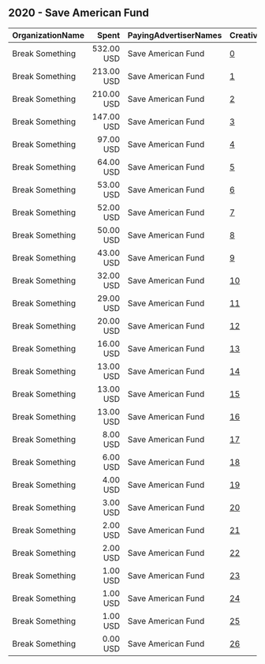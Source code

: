 ## 2020 - Save American Fund 
|OrganizationName|Spent|PayingAdvertiserNames|CreativeUrls|Impressions|Genders|AgeBrackets|CountryCodes|BillingAddresses|CandidateBallotInformation|
|:---|---:|:---|:---|---:|:---|:---|:---|:---|:---|
|Break Something|532.00 USD|Save American Fund|[0](https://www.snap.com/political-ads/asset/cd3fff3289ae30675cdd8fdd8fea1b1b4b7a99a86caecc64715a6bcf73ac0433?mediaType=mp4)|97,971||18+|united states|"1768 Columbia Road NW #3,Washington,20009,US"|Fire Mitch Save America Fund|
|Break Something|213.00 USD|Save American Fund|[1](https://www.snap.com/political-ads/asset/cd3fff3289ae30675cdd8fdd8fea1b1b4b7a99a86caecc64715a6bcf73ac0433?mediaType=mp4)|49,421||18+|united states|"1768 Columbia Road NW #3,Washington,20009,US"|Fire Mitch Save America Fund|
|Break Something|210.00 USD|Save American Fund|[2](https://www.snap.com/political-ads/asset/3d4cfa43ba7b81c14fa7898b5f91df03c9e771c60415fa427962f5efb173f7c8?mediaType=mp4)|54,651||18+|united states|"1768 Columbia Road NW #3,Washington,20009,US"|Fire Mitch Save America Fund|
|Break Something|147.00 USD|Save American Fund|[3](https://www.snap.com/political-ads/asset/2d1af127706c2d816a13e516f053d17da3b542c749660cf4dd0f764864f1e77c?mediaType=mp4)|26,750||18+|united states|"1768 Columbia Road NW #3,Washington,20009,US"|Fire Mitch Save America Fund|
|Break Something|97.00 USD|Save American Fund|[4](https://www.snap.com/political-ads/asset/9ecdb68bcc3882fa86b7692b5fbf6545a95ce87a9e303e5adbba65071da79c28?mediaType=mp4)|27,993||18+|united states|"1768 Columbia Road NW #3,Washington,20009,US"|Fire Mitch Save America Fund|
|Break Something|64.00 USD|Save American Fund|[5](https://www.snap.com/political-ads/asset/1250d8296c110a36c53c13d87b12e9a8b96a5e791817d881c38d50d226394a55?mediaType=mp4)|16,419||18+|united states|"1768 Columbia Road NW #3,Washington,20009,US"|Fire Mitch Save America Fund|
|Break Something|53.00 USD|Save American Fund|[6](https://www.snap.com/political-ads/asset/49c3365dd332360b2023568a92c10e1619bd3016f853029f7d2e2361a07fb91f?mediaType=mp4)|13,319||18+|united states|"1768 Columbia Road NW #3,Washington,20009,US"|Fire Mitch Save America Fund|
|Break Something|52.00 USD|Save American Fund|[7](https://www.snap.com/political-ads/asset/2d1af127706c2d816a13e516f053d17da3b542c749660cf4dd0f764864f1e77c?mediaType=mp4)|15,101||18+|united states|"1768 Columbia Road NW #3,Washington,20009,US"|Fire Mitch Save America Fund|
|Break Something|50.00 USD|Save American Fund|[8](https://www.snap.com/political-ads/asset/bee83e4b5d160a36449af1a50aedc63603b4205f7c5a9bd752f880d45eeba275?mediaType=mp4)|12,661||18+|united states|"1768 Columbia Road NW #3,Washington,20009,US"|Fire Mitch Save America Fund|
|Break Something|43.00 USD|Save American Fund|[9](https://www.snap.com/political-ads/asset/1250d8296c110a36c53c13d87b12e9a8b96a5e791817d881c38d50d226394a55?mediaType=mp4)|7,574||18+|united states|"1768 Columbia Road NW #3,Washington,20009,US"|Fire Mitch Save America Fund|
|Break Something|32.00 USD|Save American Fund|[10](https://www.snap.com/political-ads/asset/058406896a70d3f55b02ece232605c75528a522cad6dc70c0faaad8749bfb645?mediaType=png)|6,917||18+|united states|"1768 Columbia Road NW #3,Washington,20009,US"|Fire Mitch Save America Fund|
|Break Something|29.00 USD|Save American Fund|[11](https://www.snap.com/political-ads/asset/0f2a9ef359fffb3b88652729c5a873b3441ede34778a774aeda3df712702c3fe?mediaType=png)|6,634||18+|united states|"1768 Columbia Road NW #3,Washington,20009,US"|Fire Mitch Save America Fund|
|Break Something|20.00 USD|Save American Fund|[12](https://www.snap.com/political-ads/asset/49c3365dd332360b2023568a92c10e1619bd3016f853029f7d2e2361a07fb91f?mediaType=mp4)|3,424||18+|united states|"1768 Columbia Road NW #3,Washington,20009,US"|Fire Mitch Save America Fund|
|Break Something|16.00 USD|Save American Fund|[13](https://www.snap.com/political-ads/asset/bee83e4b5d160a36449af1a50aedc63603b4205f7c5a9bd752f880d45eeba275?mediaType=mp4)|1,899||18+|united states|"1768 Columbia Road NW #3,Washington,20009,US"|Fire Mitch Save America Fund|
|Break Something|13.00 USD|Save American Fund|[14](https://www.snap.com/political-ads/asset/3eec745dfaef914b050ff59666780b0503cf5a6e2f691e284019231d4c005426?mediaType=png)|2,122||18+|united states|"1768 Columbia Road NW #3,Washington,20009,US"|Fire Mitch Save America Fund|
|Break Something|13.00 USD|Save American Fund|[15](https://www.snap.com/political-ads/asset/bee83e4b5d160a36449af1a50aedc63603b4205f7c5a9bd752f880d45eeba275?mediaType=mp4)|561||18+|united states|"1768 Columbia Road NW #3,Washington,20009,US"|Fire Mitch Save America Fund|
|Break Something|13.00 USD|Save American Fund|[16](https://www.snap.com/political-ads/asset/9ecdb68bcc3882fa86b7692b5fbf6545a95ce87a9e303e5adbba65071da79c28?mediaType=mp4)|2,335||18+|united states|"1768 Columbia Road NW #3,Washington,20009,US"|Fire Mitch Save America Fund|
|Break Something|8.00 USD|Save American Fund|[17](https://www.snap.com/political-ads/asset/3d4cfa43ba7b81c14fa7898b5f91df03c9e771c60415fa427962f5efb173f7c8?mediaType=mp4)|1,459||18+|united states|"1768 Columbia Road NW #3,Washington,20009,US"|Fire Mitch Save America Fund|
|Break Something|6.00 USD|Save American Fund|[18](https://www.snap.com/political-ads/asset/0f2a9ef359fffb3b88652729c5a873b3441ede34778a774aeda3df712702c3fe?mediaType=png)|934||18+|united states|"1768 Columbia Road NW #3,Washington,20009,US"|Fire Mitch Save America Fund|
|Break Something|4.00 USD|Save American Fund|[19](https://www.snap.com/political-ads/asset/cd3fff3289ae30675cdd8fdd8fea1b1b4b7a99a86caecc64715a6bcf73ac0433?mediaType=mp4)|256||18+|united states|"1768 Columbia Road NW #3,Washington,20009,US"|Fire Mitch Save America Fund|
|Break Something|3.00 USD|Save American Fund|[20](https://www.snap.com/political-ads/asset/0f2a9ef359fffb3b88652729c5a873b3441ede34778a774aeda3df712702c3fe?mediaType=png)|262||18+|united states|"1768 Columbia Road NW #3,Washington,20009,US"|Fire Mitch Save America Fund|
|Break Something|2.00 USD|Save American Fund|[21](https://www.snap.com/political-ads/asset/9ecdb68bcc3882fa86b7692b5fbf6545a95ce87a9e303e5adbba65071da79c28?mediaType=mp4)|212||18+|united states|"1768 Columbia Road NW #3,Washington,20009,US"|Fire Mitch Save America Fund|
|Break Something|2.00 USD|Save American Fund|[22](https://www.snap.com/political-ads/asset/1250d8296c110a36c53c13d87b12e9a8b96a5e791817d881c38d50d226394a55?mediaType=mp4)|183||18+|united states|"1768 Columbia Road NW #3,Washington,20009,US"|Fire Mitch Save America Fund|
|Break Something|1.00 USD|Save American Fund|[23](https://www.snap.com/political-ads/asset/2d1af127706c2d816a13e516f053d17da3b542c749660cf4dd0f764864f1e77c?mediaType=mp4)|66||18+|united states|"1768 Columbia Road NW #3,Washington,20009,US"|Fire Mitch Save America Fund|
|Break Something|1.00 USD|Save American Fund|[24](https://www.snap.com/political-ads/asset/3d4cfa43ba7b81c14fa7898b5f91df03c9e771c60415fa427962f5efb173f7c8?mediaType=mp4)|77||18+|united states|"1768 Columbia Road NW #3,Washington,20009,US"|Fire Mitch Save America Fund|
|Break Something|1.00 USD|Save American Fund|[25](https://www.snap.com/political-ads/asset/49c3365dd332360b2023568a92c10e1619bd3016f853029f7d2e2361a07fb91f?mediaType=mp4)|108||18+|united states|"1768 Columbia Road NW #3,Washington,20009,US"|Fire Mitch Save America Fund|
|Break Something|0.00 USD|Save American Fund|[26](https://www.snap.com/political-ads/asset/3eec745dfaef914b050ff59666780b0503cf5a6e2f691e284019231d4c005426?mediaType=png)|56||18+|united states|"1768 Columbia Road NW #3,Washington,20009,US"|Fire Mitch Save America Fund|
